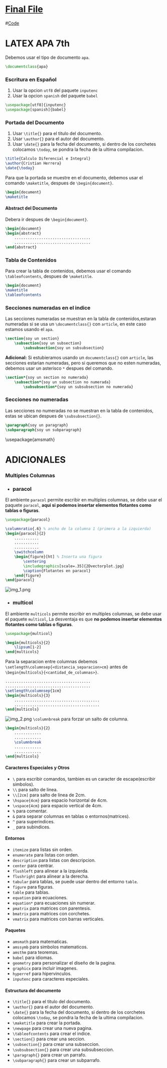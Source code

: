 # [Final File](Caratula/caratula.pdf)
#[Code](Caratula/caratula.tex)



# LATEX APA 7th

Debemos usar el tipo de documento `apa`.

```latex
\documentclass{apa}
```

### Escritura en Español

1. Usar la opcion `utf8` del paquete `inputenc`
2. Usar la opcion `spanish` del paquete `babel`

```latex
\usepackage[utf8]{inputenc}
\usepackage[spanish]{babel}
```

### Portada del Documento

1. Usar `\title{}` para el titulo del documento.
2. Usar `\author{}` para el autor del documento.
3. Usar `\date{}` para la fecha del documento, si dentro de los corchetes colocamos `\today`, se pondra la fecha de la
   ultima compilacion.

```latex
\title{Calculo Diferencial e Integral}
\author{Cristian Herrera}
\date{\today}
```

Para que la portada se muestre en el documento, debemos usar el comando `\maketitle`, despues de `\begin{document}`.

```latex
\begin{document}
\maketitle
```

#### Abstract del Documento

Debera ir despues de `\begin{document}`.

```latex
\begin{document}
\begin{abstract}
    ..................................
    ..................................
\end{abstract}
```

### Tabla de Contenidos

Para crear la tabla de contenidos, debemos usar el comando `\tableofcontents`, despues de `\maketitle`.

```latex
\begin{document}
\maketitle
\tableofcontents
```

### Secciones numeradas en el indice

Las secciones numeradas se muestran en la tabla de contenidos,estaran numeradas si se usa un `\documentclass{}`
con `article`, en este caso estamos usando el `apa`.

```latex
\section{soy un section}
    \subsection{soy un subsection}
        \subsubsection{soy un subsubsection}
```

**Adicional:** Si estubieramos usando un  `documentclass{}` con `article`, las secciones estarian numeradas, pero si
queremos que no esten numeradas, debemos usar un asterisco `*` despues del comando.

```latex
\section*{soy un section no numerada}
    \subsection*{soy un subsection no numerada}
        \subsubsection*{soy un subsubsection no numerada}
```

### Secciones no numeradas

Las secciones no numeradas no se muestran en la tabla de contenidos, estas se ubican despues de `\subsubsection{}`.

```latex
\paragraph{soy un paragraph}
\subparagraph{soy un subparagraph}
```

\usepackage{amsmath}

# ADICIONALES

### Multiples Columnas
- ### paracol
El ambiente `paracol` permite escribir en multiples columnas, se debe usar el paquete `paracol`, **aqui si podemos insertar elementos flotantes como tablas o figuras**.

```latex
\usepackage{paracol}
```
```latex
\columnratio{.6} % ancho de la columna 1 (primera a la izquierda)
\begin{paracol}{2}
    ...........
    ...........
    ...........
    \switchcolumn
    \begin{figure}[ht] % Inserta una figura
        \centering
        \includegraphics[scale=.35]{2Dvectorplot.jpg}
        \caption{Flotantes en paracol}
    \end{figure}
\end{paracol}
```
![img_1.png](img_1.png)

- ### multicol
El ambiente `multicols` permite escribir en multiples columnas, se debe usar el paquete `multicol`, La desventaja es que
**no podemos insertar elementos flotantes como tablas o figuras**.

```latex  
\usepackage{multicol} 
```

```latex
\begin{multicols}{2}
    \lipsum[1-2]
\end{multicols}
```

Para la separacion entre columnas debemos `\setlength\columnsep{<distancia_separacion>cm}` antes
de `\begin{multicols}{<cantidad_de_columnas>}`.

```latex
......................................
......................................
\setlength\columnsep{1cm}
\begin{multicols}{3}
    ......................................
    ......................................
\end{multicols}
```

![img_2.png](img_2.png)
`\columnbreak` para forzar un salto de columna.

```latex
\begin{multicols}{2}
    ............
    ............
    \columnbreak
    ............
    ............
\end{multicols}
```

#### Caracteres Especiales y Otros

- ` \ ` para escribir comandos, tambien es un caracter de escape(escribir simbolos).
- `\\` para salto de linea.
- `\\[2cm]` para salto de linea de 2cm.
- `\hspace{4cm}` para espacio horizontal de 4cm.
- `\vspace{4cm}` para espacio vertical de 4cm.
- `%` para comentar.
- `&` para separar columnas en tablas o entornos(matrices).
- `^` para superindices.
- `_` para subindices.

#### Entornos

- `itemize` para listas sin orden.
- `enumerate` para listas con orden.
- `description` para listas con descripcion.
- `center` para centrar.
- `flushleft` para alinear a la izquierda.
- `flushright` para alinear a la derecha.
- `tabular` para tablas, se puede usar dentro del entorno `table`.
- `figure` para figuras.
- `table` para tablas.
- `equation` para ecuaciones.
- `equation*` para ecuaciones sin numerar.
- `pmatrix` para matrices con parentesis.
- `bmatrix` para matrices con corchetes.
- `vmatrix` para matrices con barras verticales.

#### Paquetes

- `amsmath` para matematicas.
- `amssymb` para simbolos matematicos.
- `amsthm` para teoremas.
- `babel` para idiomas.
- `geometry` para personalizar el diseño de la pagina.
- `graphicx` para incluir imagenes.
- `hyperref` para hipervinculos.
- `inputenc` para caracteres especiales.

#### Estructura del documento

- `\title{}` para el titulo del documento.
- `\author{}` para el autor del documento.
- `\date{}` para la fecha del documento, si dentro de los corchetes colocamos `\today`, se pondra la fecha de la ultima
  compilacion.
- `\maketitle` para crear la portada.
- `\newpage` para crear una nueva pagina.
- `\tableofcontents` para crear el indice.
- `\section{}` para crear una seccion.
- `\subsection{}` para crear una subseccion.
- `\subsubsection{}` para crear una subsubseccion.
- `\paragraph{}` para crear un parrafo.
- `\subparagraph{}` para crear un subparrafo.
